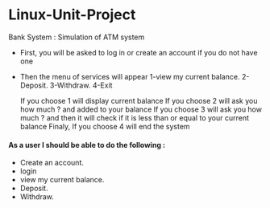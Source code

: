 # Linux-Unit-Project


  Bank System :
  Simulation of ATM system

  - First, you will be asked to log in or create an account if you do not have one
  - Then the menu of services will appear
    1-view my current balance.
    2-Deposit.
    3-Withdraw.
    4-Exit

    If you choose 1 will display current balance
    If you choose 2 will ask you how much ? and added to your balance
    If you choose 3 will ask you how much ? and then it will check if it is less than or equal to your current balance
    Finaly, If you choose 4 will end the system

    
    

#### As a user I should be able to do the following :
- Create an account.
- login
- view my current balance.
- Deposit.
- Withdraw.




